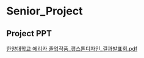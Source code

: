 # Senior_Project

## Project PPT
[한양대학교 에리카 졸업작품_캡스톤디자인_결과발표회.pdf](https://github.com/nuwana9876/Senior_Project/files/13050926/_._.pdf)

